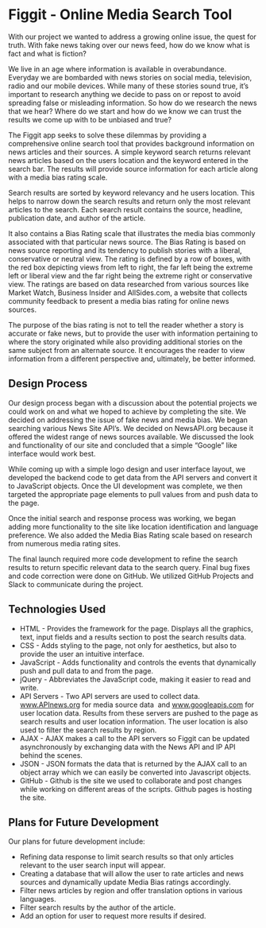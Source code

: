 # Figgit - Online Media Search Tool

With our project we wanted to address a growing online issue, the quest for truth. With fake news taking over our news feed, how do we know what is fact and what is fiction?

We live in an age where information is available in overabundance. Everyday we are bombarded with news stories on social media, television, radio and our mobile devices. While many of these stories sound true, it’s important to research anything we decide to pass on or repost to avoid spreading false or misleading information. So how do we research the news that we hear?  Where do we start and how do we know we can trust the results we come up with to be unbiased and true?

The Figgit app seeks to solve these dilemmas by providing a comprehensive online search tool that provides background information on news articles and their sources. A simple keyword search returns relevant news articles based on the users location and the keyword entered in the search bar. The results will provide source information for each article along with a media bias rating scale. 

Search results are sorted by keyword relevancy and he users location. This helps to narrow down the search results and return only the most relevant articles to the search. Each search result contains the source, headline, publication date, and author of the article. 

It also contains a Bias Rating scale that illustrates the media bias commonly associated with that particular news source. The Bias Rating is based on news source reporting and its tendency to publish stories with a liberal, conservative or neutral view. The rating is defined by a row of boxes, with the red box depicting views from left to right, the far left being the extreme left or liberal view and the far right being the extreme right or conservative view. The ratings are based on data researched from various sources like Market Watch, Business Insider and AllSides.com, a website that collects community feedback to present a media bias rating for online news sources.

The purpose of the bias rating is not to tell the reader whether a story is accurate or fake news, but to provide the user with information pertaining to where the story originated while also providing additional stories on the same subject from an alternate source. It encourages the reader to view information from a different perspective and, ultimately, be better informed.

## Design Process

Our design process began with a discussion about the potential projects we could work on and what we hoped to achieve by completing the site. We decided on addressing the issue of fake news and media bias. We began searching various News Site API’s. We decided on NewsAPI.org because it offered the widest range of news sources available. We discussed the look and functionality of our site and concluded that a simple “Google” like interface would work best. 

While coming up with a simple logo design and user interface layout, we developed the backend code to get data from the API servers and convert it to JavaScript objects. Once the UI development was complete, we then targeted the appropriate page elements to pull values from and push data to the page.

Once the initial search and response process was working, we began adding more functionality to the site like location identification and language preference. We also added the Media Bias Rating scale based on research from numerous media rating sites.

The final launch required more code development to refine the search results to return specific relevant data to the search query. Final bug fixes and code correction were done on GitHub. We utilized GitHub Projects and Slack to communicate during the project.

## Technologies Used

* HTML - Provides the framework for the page. Displays all the graphics, text, input fields and a results section to post the search results data.
* CSS - Adds styling to the page, not only for aesthetics, but also to provide the user an intuitive interface.
* JavaScript - Adds functionality and controls the events that dynamically push and pull data to and from the page. 
* jQuery - Abbreviates the JavaScript code, making it easier to read and write.
* API Servers - Two API servers are used to collect data. www.APInews.org for media source data  and www.googleapis.com for user location data. Results from these servers are pushed to the page as search results and user location information. The user location is also used to filter the search results by region.
* AJAX - AJAX makes a call to the API servers so Figgit can be updated asynchronously by exchanging data with the News API and IP API behind the scenes.
* JSON - JSON formats the data that is returned by the AJAX call to an object array which we can easily be converted into Javascript objects.
* GitHub - Github is the site we used to collaborate and post changes while working on different areas of the scripts. Github pages is hosting the site.

## Plans for Future Development

Our plans for future development include:

* Refining data response to limit search results so that only articles relevant to the user search input will appear.
* Creating a database that will allow the user to rate articles and news sources and dynamically update Media Bias ratings accordingly.
* Filter news articles by region and offer translation options in various languages.
* Filter search results by the author of the article.
* Add an option for user to request more results if desired.